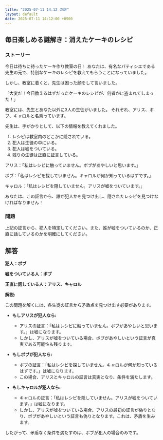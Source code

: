 ```yaml
---
title: "2025-07-11 14:12 の謎"
layout: default
date: 2025-07-11 14:12:00 +0900
---
```

## 毎日楽しめる謎解き：消えたケーキのレシピ

### ストーリー

今日は待ちに待ったケーキ作り教室の日！
あなたは、有名なパティシエである先生の元で、特別なケーキのレシピを教えてもらうことになっていました。

しかし、教室に着くと、先生は困った顔をして言いました。

「大変だ！今日教えるはずだったケーキのレシピが、何者かに盗まれてしまった！」

教室には、先生とあなた以外に3人の生徒がいました。
それぞれ、アリス、ボブ、キャロルと名乗っています。

先生は、手がかりとして、以下の情報を教えてくれました。

1.  レシピは教室内のどこかに隠されている。
2.  犯人は生徒の中にいる。
3.  犯人は嘘をついている。
4.  残りの生徒は正直に証言している。

アリス：「私はレシピに触っていません。ボブがあやしいと思います。」

ボブ：「私はレシピを探していません。キャロルが何か知っているはずです。」

キャロル：「私はレシピを隠していません。アリスが嘘をついています。」

あなたは、この証言から、誰が犯人かを見つけ出し、隠されたレシピを見つけなければなりません！

### 問題

上記の証言から、犯人を特定してください。また、誰が嘘をついているのか、正直に話しているのかを明確にしてください。

## 解答

**犯人：ボブ**

**嘘をついている人：ボブ**

**正直に話している人：アリス、キャロル**

**解説:**

この問題を解くには、各生徒の証言から矛盾点を見つけ出す必要があります。

*   **もしアリスが犯人なら:**
    *   アリスの証言：「私はレシピに触っていません。ボブがあやしいと思います。」は嘘になります。
    *   しかし、アリスが嘘をついている場合、ボブがあやしいという証言が真実である可能性も残ります。

*   **もしボブが犯人なら:**
    *   ボブの証言：「私はレシピを探していません。キャロルが何か知っているはずです。」は嘘になります。
    *   この場合、アリスとキャロルの証言は真実となり、条件を満たします。

*   **もしキャロルが犯人なら:**
    *   キャロルの証言：「私はレシピを隠していません。アリスが嘘をついています。」は嘘になります。
    *   しかし、アリスが嘘をついている場合、アリスの最初の証言が偽りとなり、ボブがあやしいという証言も偽りとなります。これは、矛盾を生みます。

したがって、矛盾なく条件を満たすのは、ボブが犯人の場合のみです。
